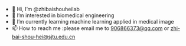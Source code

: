 - 👋 Hi, I’m @zhibaishouheilab
- 👀 I’m interested in biomedical engineering
- 🌱 I’m currently learning machine learning applied in medical image
- 📫 How to reach me :please email me to 906866373@qq.com or zhi-bai-shou-hei@sjtu.edu.cn

<!---
zhibaishouheilab/zhibaishouheilab is a ✨ special ✨ repository because its `README.md` (this file) appears on your GitHub profile.
You can click the Preview link to take a look at your changes.
--->
